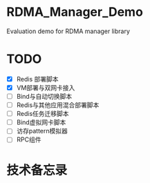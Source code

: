 # RDMA_Manager_Demo
Evaluation demo for RDMA manager library

# TODO
 - [x] Redis 部署脚本
 - [x] VM部署与双网卡接入
 - [ ] Bind与自动切换脚本
 - [ ] Redis与其他应用混合部署脚本
 - [ ] Redis任务迁移脚本
 - [ ] Bind虚拟网卡脚本
 - [ ] 访存pattern模拟器
 - [ ] RPC组件

# 技术备忘录


